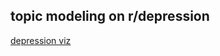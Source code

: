 ## topic modeling on r/depression
[depression viz](https://projector.tensorflow.org/?config=https://raw.githubusercontent.com/dirtylittledirtbike/project_04/main/tensorboard_files/demo_json/template_projector_config.json)
